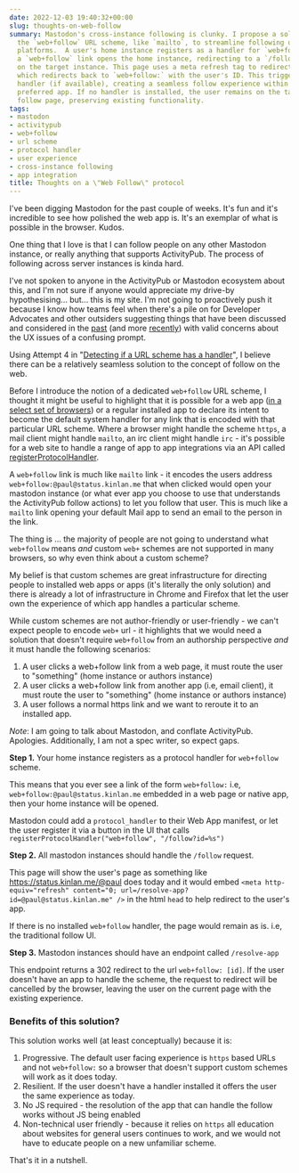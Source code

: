 ```yaml
---
date: 2022-12-03 19:40:32+00:00
slug: thoughts-on-web-follow
summary: Mastodon's cross-instance following is clunky. I propose a solution using
  the `web+follow` URL scheme, like `mailto`, to streamline following users on ActivityPub
  platforms.  A user's home instance registers as a handler for `web+follow`. Clicking
  a `web+follow` link opens the home instance, redirecting to a `/follow` request
  on the target instance. This page uses a meta refresh tag to redirect to `/resolve-app`,
  which redirects back to `web+follow:` with the user's ID. This triggers the registered
  handler (if available), creating a seamless follow experience within the user's
  preferred app. If no handler is installed, the user remains on the target instance's
  follow page, preserving existing functionality.
tags:
- mastodon
- activitypub
- web+follow
- url scheme
- protocol handler
- user experience
- cross-instance following
- app integration
title: Thoughts on a \"Web Follow\" protocol
---
```


I've been digging Mastodon for the past couple of weeks. It's fun and it's incredible to see how polished the web app is. It's an exemplar of what is possible in the browser. Kudos.

One thing that I love is that I can follow people on any other Mastodon instance, or really anything that supports ActivityPub. The process of following across server instances is kinda hard.

I've not spoken to anyone in the ActivityPub or Mastodon ecosystem about this, and I'm not sure if anyone would appreciate my drive-by hypothesising... but... this is my site. I'm not going to proactively push it because I know how teams feel when there's a pile on for Developer Advocates and other outsiders suggesting things that have been discussed and considered in the [past](https://github.com/mastodon/mastodon/issues/14187) (and more [recently](https://github.com/mastodon/mastodon/issues/19679)) with valid concerns about the UX issues of a confusing prompt.

Using Attempt 4 in "[Detecting if a URL scheme has a handler](https://paul.kinlan.me/detecting-if-a-url-scheme-can-be-handled/)", I believe there can be a relatively seamless solution to the concept of follow on the web.

Before I introduce the notion of a dedicated `web+follow` URL scheme, I thought it might be useful to highlight that it is possible for a web app ([in a select set of browsers](https://developer.mozilla.org/en-US/docs/Web/API/Navigator/registerProtocolHandler)) or a regular installed app to declare its intent to become the default system handler for any link that is encoded with that particular URL scheme. Where a browser might handle the scheme `https`, a mail client might handle `mailto`, an irc client might handle `irc` - it's possible for a web site to handle a range of app to app integrations via an API called [registerProtocolHandler](https://developer.mozilla.org/en-US/docs/Web/API/Navigator/registerProtocolHandler).

A `web+follow` link is much like `mailto` link - it encodes the users address `web+follow:@paul@status.kinlan.me` that when clicked would open your mastodon instance (or what ever app you choose to use that understands the ActivityPub follow actions) to let you follow that user. This is much like a `mailto` link opening your default Mail app to send an email to the person in the link.

The thing is ... the majority of people are not going to understand what `web+follow` means _and_ custom `web+` schemes are not supported in many browsers, so why even think about a custom scheme?

My belief is that custom schemes are great infrastructure for directing people to installed web apps or apps (it's literally the only solution) and there is already a lot of infrastructure in Chrome and Firefox that let the user own the experience of which app handles a particular scheme.

While custom schemes are not author-friendly or user-friendly - we can't expect people to encode `web+` url - it highlights that we would need a solution that doesn't require `web+follow` from an authorship perspective _and_ it must handle the following scenarios:

1. A user clicks a web+follow link from a web page, it must route the user to "something" (home instance or authors instance)
2. A user clicks a web+follow link from another app (i.e, email client), it must route the user to "something" (home instance or authors instance)
3. A user follows a normal https link and we want to reroute it to an installed app.

_Note_: I am going to talk about Mastodon, and conflate ActivityPub. Apologies. Additionally, I am not a spec writer, so expect gaps.

**Step 1.** Your home instance registers as a protocol handler for `web+follow` scheme.

This means that you ever see a link of the form `web+follow:` i.e, `web+follow:@paul@status.kinlan.me` embedded in a web page or native app, then your home instance will be opened.

Mastodon could add a `protocol_handler` to their Web App manifest, or let the user register it via a button in the UI that calls `registerProtocolHandler("web+follow", "/follow?id=%s")`

**Step 2.** All mastodon instances should handle the `/follow` request.

This page will show the user's page as something like https://status.kinlan.me/@paul does today and it would embed `<meta http-equiv="refresh" content="0; url=/resolve-app?id=@paul@status.kinlan.me" />` in the html `head` to help redirect to the user's app.

If there is no installed `web+follow` handler, the page would remain as is. i.e, the traditional follow UI.

**Step 3.** Mastodon instances should have an endpoint called `/resolve-app`

This endpoint returns a 302 redirect to the url `web+follow: [id]`. If the user doesn't have an app to handle the scheme, the request to redirect will be cancelled by the browser, leaving the user on the current page with the existing experience.

### Benefits of this solution?

This solution works well (at least conceptually) because it is:

1. Progressive. The default user facing experience is `https` based URLs and not `web+follow:` so a browser that doesn't support custom schemes will work as it does today.
2. Resilient. If the user doesn't have a handler installed it offers the user the same experience as today.
3. No JS required - the resolution of the app that can handle the follow works without JS being enabled
4. Non-technical user friendly - because it relies on `https` all education about websites for general users continues to work, and we would not have to educate people on a new unfamiliar scheme.

That's it in a nutshell.
